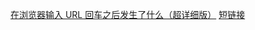 [在浏览器输入 URL 回车之后发生了什么（超详细版）](https://4ark.me/post/b6c7c0a2.html)
[短链接](https://mp.weixin.qq.com/s?__biz=Mzg3MjA4MTExMw==&mid=2247486712&idx=2&sn=2992629c5dc9d4403fb4c7de6723614d)